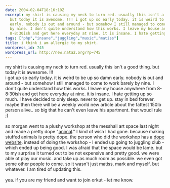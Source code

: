 ```yaml
---
date: 2004-02-04T18:16:10Z
excerpt: my shirt is causing my neck to turn red. usually this isn't a good thing.
  but today it is awesome. !!! i got up so early today. it is weird to be up so damn
  early. nobody is out and around - but somehow I still managed to come to work barely
  by nine. I don't quite understand how this works. I leave my house anywhere from
  8-8:30ish and get here everyday at nine. it is insane. I hate getting...
tags: ["php","insane","juggling","music","matiss"]
title: i think i am allergic to my shirt.
wordpress_id: 745
wordpress_url: http://new.nata2.org/?p=745
---
```


my shirt is causing my neck to turn red. usually this isn't a good thing. but today it is awesome. !!! <br/>i got up so early today. it is weird to be up so damn early. nobody is out and around - but somehow I still managed to come to work barely by nine. I don't quite understand how this works. I leave my house anywhere from 8-8:30ish and get here everyday at nine. it is insane. I hate getting up so much. I have decided to only sleep. never to get up. stay in bed forever. maybe then there will be a weekly world new article about the fattest 150lb person alive.. so big that he can't even leave his apartment. that woudl rule ;)<br/><br/>so morgan went to a plushy workshop at the messhall art space last night and made a pretty dope "<a href="http://morgan.attacktexas.com/archives/000014.php">animal</a>." I kind of wish I had gone. because making stuffed animals is pretty dope. the person who did the workshop has a <a href="http://shawnimals.com/">dope website</a>. instead of doing the workshop - I ended up going to juggling club - which ended up being good. I was afraid that the space would be lame. but to my surprise it turned out to be not expensive and pretty good. we were able ot play our music. and take up as much room as possible. we even got some other people to come. so it wasn't just matiss, mark and myself. but whatever. I am tired of updating this. <br/><br/>yea. if you are my friend and want to join orkut - let me know. 
